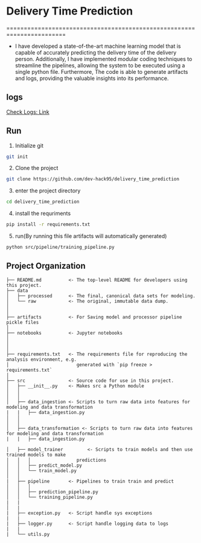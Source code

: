 # Delivery Time Prediction
=======================================================================

* I have developed a state-of-the-art machine learning model that is capable of accurately predicting the delivery time of the delivery person. Additionally, I have implemented modular coding techniques to streamline the pipelines, allowing the system to be executed using a single python file. Furthermore, The code is able to generate artifacts and logs, providing the  valuable insights into its performance.

## logs

[Check Logs: Link](https://github.com/dev-hack95/delivery_time_prediction/blob/main/logs/25_04_2023_12_09_11.log/25_04_2023_12_09_11.log)

## Run 

1) Initialize git

```bash
git init
```


2) Clone the project

```bash
git clone https://github.com/dev-hack95/delivery_time_prediction
```

3) enter the project directory

```bash
cd delivery_time_prediction
```

4) install the requriments

```bash
pip install -r requirements.txt
```

5) run(By running this file artifacts will automatically generated)

```bash
python src/pipeline/training_pipeline.py
```

Project Organization
------------

    ├── README.md          <- The top-level README for developers using this project.
    ├── data
    │   ├── processed      <- The final, canonical data sets for modeling.
    │   └── raw            <- The original, immutable data dump.
    │
    │
    ├── artifacts          <- For Saving model and processor pipeline pickle files
    │
    ├── notebooks          <- Jupyter notebooks
    │                     
    │                        
    │
    ├── requirements.txt   <- The requirements file for reproducing the analysis environment, e.g.
    │                         generated with `pip freeze > requirements.txt`
    │
    ├── src                <- Source code for use in this project.
    │   ├── __init__.py    <- Makes src a Python module
    │   │
    │   │
    │   ├── data_ingestion <- Scripts to turn raw data into features for modeling and data transformation
    |   |   ├── data_ingestion.py
    │   │   
    │   │
    │   ├── data_transformation <- Scripts to turn raw data into features for modeling and data transformation
    |   |   ├── data_ingestion.py

    │   ├── model_trainer         <- Scripts to train models and then use trained models to make
    │   │   │                 predictions
    │   │   ├── predict_model.py
    │   │   └── train_model.py
    │   │
    |   ├── pipeline       <- Pipelines to train train and predict
    │   │   │
    │   │   ├── prediction_pipeline.py
    │   │   └── training_pipeline.py
    |   |
    │   |
    |   ├── exception.py   <- Script handle sys exceptions
    |   |
    |   ├── logger.py      <- Script handle logging data to logs
    |   |                  
    |   └── utils.py



